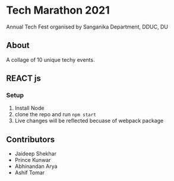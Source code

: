 # Tech Marathon 2021
Annual Tech Fest organised by Sanganika Department, DDUC, DU

## About
A collage of 10 unique techy events.

## REACT js
### Setup 
1. Install Node
2. clone the repo and run ```npm start```
3. Live changes will be reflected becuase of webpack package

## Contributors
- Jaideep Shekhar
- Prince Kunwar
- Abhinandan Arya
- Ashif Tomar
